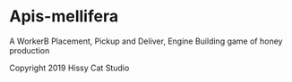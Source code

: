 # Apis-mellifera
A WorkerB Placement, Pickup and Deliver, Engine Building game of honey production 

Copyright 2019 Hissy Cat Studio
